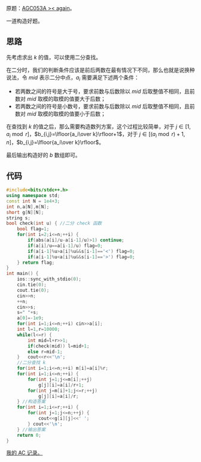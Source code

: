 原题：[AGC053A >< again](https://www.luogu.com.cn/problem/AT_agc053_a)。

一道构造好题。

## 思路

先考虑求出 $k$ 的值，可以使用二分查找。

在二分时，我们的判断条件应该是前后两数在最有情况下不同，那么也就是说换种说法，令 $mid$ 表示二分中点，$a_i$ 需要满足下述两个条件：

- 若两数之间的符号是大于号，要求前数与后数除以 $mid$ 后取整值不相同，且前数对 $mid$ 取模的取模的值要大于后数；  
- 若两数之间的符号是小数号，要求前数与后数除以 $mid$ 后取整值不相同，且前数对 $mid$ 取模的取模的值要小于后数；  

在查找到 $k$ 的值之后，那么需要构造数列方案，这个过程比较简单，对于 $j\in [1,a_i \bmod r]$，$b_{i,j}=\lfloor{a_i\over k}\rfloor+1$，对于 $j\in [(a_i \bmod r)+1,n]$，$b_{i,j}=\lfloor{a_i\over k}\rfloor$。

最后输出构造好的 $b$ 数组即可。

## 代码

```cpp
#include<bits/stdc++.h>
using namespace std;
const int N = 1e4+3;
int n,a[N],m[N];
short g[N][N];
string s;
bool check(int u) { //二分 check 函数
	bool flag=1;
	for(int i=2;i<=n;++i) {
		if(abs(a[i]/u-a[i-1]/u)>1) continue;
		if(a[i]/u==a[i-1]/u) flag=0;
		if(a[i-1]%u>a[i]%u&&s[i-1]=='<') flag=0;
		if(a[i-1]%u<a[i]%u&&s[i-1]=='>') flag=0;
	} return flag;
}
int main() {
	ios::sync_with_stdio(0);
	cin.tie(0);
	cout.tie(0);
	cin>>n;
	++n;
	cin>>s;
	s=" "+s;
	a[0]=-1e9;
	for(int i=1;i<=n;++i) cin>>a[i];
	int l=1,r=10000;
	while(l<=r) {
		int mid=l+r>>1;
		if(check(mid)) l=mid+1;
		else r=mid-1;
	}	cout<<r<<'\n';
    //二分查找 k
	for(int i=1;i<=n;++i) m[i]=a[i]%r;
	for(int i=1;i<=n;++i) {
		for(int j=1;j<=m[i];++j)
			g[j][i]=a[i]/r+1;
		for(int j=m[i]+1;j<=r;++j)
			g[j][i]=a[i]/r;
	} //构造答案
	for(int i=1;i<=r;++i) {
		for(int j=1;j<=n;++j) {
			cout<<g[i][j]<<' ';
		} cout<<'\n';
	} //输出答案
	return 0;
}
```

[我的 AC 记录。](https://www.luogu.com.cn/record/116016533)